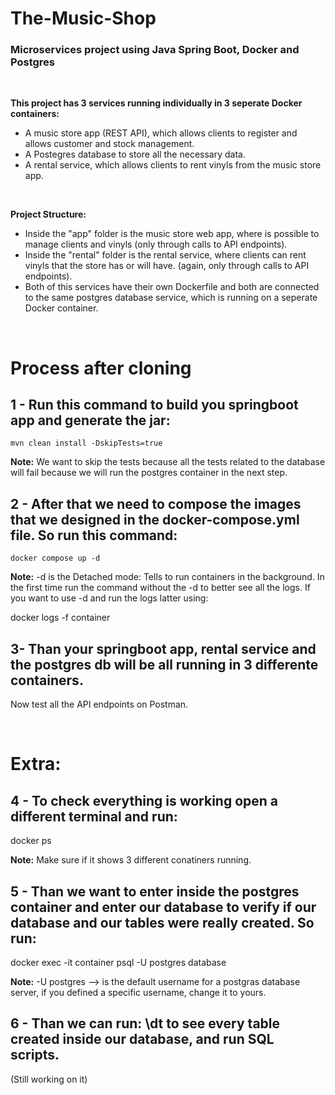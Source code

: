 # The-Music-Shop

### **Microservices project using Java Spring Boot, Docker and Postgres**

<br />

**This project has 3 services running individually in 3 seperate Docker containers:**

- A music store app (REST API), which allows clients to register and allows customer and stock management.
- A Postegres database to store all the necessary data.
- A rental service, which allows clients to rent vinyls from the music store app.

<br />

**Project Structure:**

- Inside the "app" folder is the music store web app, where is possible to manage clients and vinyls (only through calls to API endpoints).
- Inside the "rental" folder is the rental service, where clients can rent vinyls that the store has or will have. (again, only through calls to API endpoints).
- Both of this services have their own Dockerfile and both are connected to the same postgres database service, which is running on a seperate Docker container.

<br />

# Process after cloning

## **1 - Run this command to build you springboot app and generate the jar:**
	
	mvn clean install -DskipTests=true

**Note:** We want to skip the tests because all the tests related to the database will fail because we will run the 
	postgres container in the next step.
  
## **2 - After that we need to compose the images that we designed in the docker-compose.yml file. So run this command:**
	
	docker compose up -d
  
**Note:** -d is the Detached mode: Tells to run containers in the background. In the first time run the command without the -d to better see all the logs. If you want to use -d and run the logs latter using:

  docker logs -f container

## **3- Than your springboot app, rental service and the postgres db will be all running in 3 differente containers.**
  
Now test all the API endpoints on Postman.

<br />

# Extra:

## **4 - To check everything is working open a different terminal and run:**
  
  docker ps

**Note:** Make sure if it shows 3 different conatiners running.

## **5 - Than we want to enter inside the postgres container and enter our database to verify if our database and our tables were really created. So run:**
  
  docker exec -it container psql -U postgres database

**Note:** -U postgres --> is the default username for a postgras database server, if you defined a specific username, change it to yours.

## **6 - Than we can run: \dt to see every table created inside our database, and run SQL scripts.**

(Still working on it)

